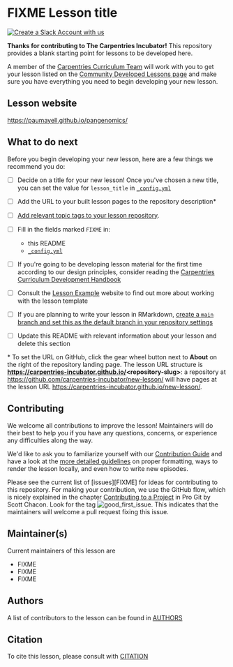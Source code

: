 # FIXME Lesson title

[![Create a Slack Account with us](https://img.shields.io/badge/Create_Slack_Account-The_Carpentries-071159.svg)](https://swc-slack-invite.herokuapp.com/)

**Thanks for contributing to The Carpentries Incubator!**
This repository provides a blank starting point for lessons to be developed here.

A member of the [Carpentries Curriculum Team](https://carpentries.org/team/)
will work with you to get your lesson listed on the
[Community Developed Lessons page][community-lessons]
and make sure you have everything you need to begin developing your new lesson.

## Lesson website

https://paumayell.github.io/pangenomics/

## What to do next

Before you begin developing your new lesson,
here are a few things we recommend you do:

* [ ] Decide on a title for your new lesson!
  Once you've chosen a new title, you can set the value for `lesson_title`
  in [`_config.yml`](_config.yml)
* [ ] Add the URL to your built lesson pages to the repository description\*
* [ ] [Add relevant topic tags to your lesson repository][cdh-topic-tags].
* [ ] Fill in the fields marked `FIXME` in:
  * this README
  * [`_config.yml`](_config.yml)
* [ ] If you're going to be developing lesson material for the first time
  according to our design principles,
  consider reading the [Carpentries Curriculum Development Handbook][cdh]
* [ ] Consult the [Lesson Example][lesson-example] website to find out more about
  working with the lesson template
* [ ] If you are planning to write your lesson in RMarkdown,
  [create a `main` branch and set this as the default branch in your repository settings][change-default-branch]
* [ ] Update this README with relevant information about your lesson
  and delete this section


\* To set the URL on GitHub, click the gear wheel button next to **About**
on the right of the repository landing page.
The lesson URL structure is **https://carpentries-incubator.github.io/<repository-slug\>**:
a repository at https://github.com/carpentries-incubator/new-lesson/ will have pages at
the lesson URL https://carpentries-incubator.github.io/new-lesson/.


## Contributing

We welcome all contributions to improve the lesson! Maintainers will do their best to help you if you have any
questions, concerns, or experience any difficulties along the way.

We'd like to ask you to familiarize yourself with our [Contribution Guide](CONTRIBUTING.md) and have a look at
the [more detailed guidelines][lesson-example] on proper formatting, ways to render the lesson locally, and even
how to write new episodes.

Please see the current list of [issues][FIXME] for ideas for contributing to this
repository. For making your contribution, we use the GitHub flow, which is
nicely explained in the chapter [Contributing to a Project](http://git-scm.com/book/en/v2/GitHub-Contributing-to-a-Project) in Pro Git
by Scott Chacon.
Look for the tag ![good_first_issue](https://img.shields.io/badge/-good%20first%20issue-gold.svg). This indicates that the maintainers will welcome a pull request fixing this issue.


## Maintainer(s)

Current maintainers of this lesson are

* FIXME
* FIXME
* FIXME


## Authors

A list of contributors to the lesson can be found in [AUTHORS](AUTHORS)

## Citation

To cite this lesson, please consult with [CITATION](CITATION)

[cdh]: https://cdh.carpentries.org
[cdh-topic-tags]: https://cdh.carpentries.org/the-carpentries-incubator.html#topic-tags
[change-default-branch]: https://docs.github.com/en/github/administering-a-repository/changing-the-default-branch
[community-lessons]: https://carpentries.org/community-lessons
[lesson-example]: https://carpentries.github.io/lesson-example
